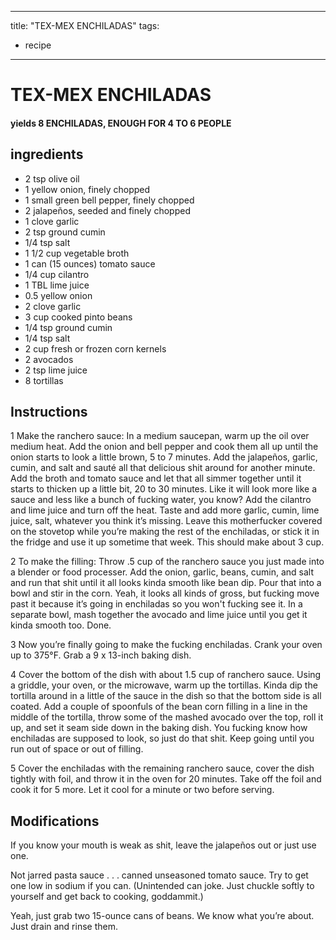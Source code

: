 
---
title: "TEX-MEX ENCHILADAS"
tags:
  - recipe
---
# TEX-MEX ENCHILADAS



#### yields  8 ENCHILADAS, ENOUGH FOR 4 TO 6 PEOPLE


## ingredients
* 2 tsp olive oil 
* 1 yellow onion, finely chopped 
* 1 small green bell pepper, finely chopped 
* 2 jalapeños, seeded and finely chopped 
* 1 clove garlic 
* 2 tsp ground cumin 
* 1/4 tsp salt 
* 1 1/2 cup vegetable broth 
* 1 can (15 ounces) tomato sauce 
* 1/4 cup cilantro 
* 1 TBL lime juice 
* 0.5 yellow onion 
* 2 clove garlic 
* 3 cup cooked pinto beans 
* 1/4 tsp ground cumin 
* 1/4 tsp salt 
* 2 cup fresh or frozen corn kernels 
* 2 avocados 
* 2 tsp lime juice 
* 8 tortillas 



## Instructions
1 Make the ranchero sauce: In a medium saucepan, warm up the oil over medium heat. Add the onion and bell pepper and cook them all up until the onion starts to look a little brown, 5 to 7 minutes. Add the jalapeños, garlic, cumin, and salt and sauté all that delicious shit around for another minute. Add the broth and tomato sauce and let that all simmer together until it starts to thicken up a little bit, 20 to 30 minutes. Like it will look more like a sauce and less like a bunch of fucking water, you know? Add the cilantro and lime juice and turn off the heat. Taste and add more garlic, cumin, lime juice, salt, whatever you think it’s missing. Leave this motherfucker covered on the stovetop while you’re making the rest of the enchiladas, or stick it in the fridge and use it up sometime that week. This should make about 3 cup.

2 To make the filling: Throw .5 cup of the ranchero sauce you just made into a blender or food processer. Add the onion, garlic, beans, cumin, and salt and run that shit until it all looks kinda smooth like bean dip. Pour that into a bowl and stir in the corn. Yeah, it looks all kinds of gross, but fucking move past it because it’s going in enchiladas so you won't fucking see it. In a separate bowl, mash together the avocado and lime juice until you get it kinda smooth too. Done.

3 Now you’re finally going to make the fucking enchiladas. Crank your oven up to 375°F. Grab a 9 x 13-inch baking dish.

4 Cover the bottom of the dish with about 1.5 cup of ranchero sauce. Using a griddle, your oven, or the microwave, warm up the tortillas. Kinda dip the tortilla around in a little of the sauce in the dish so that the bottom side is all coated. Add a couple of spoonfuls of the bean corn filling in a line in the middle of the tortilla, throw some of the mashed avocado over the top, roll it up, and set it seam side down in the baking dish. You fucking know how enchiladas are supposed to look, so just do that shit. Keep going until you run out of space or out of filling.

5 Cover the enchiladas with the remaining ranchero sauce, cover the dish tightly with foil, and throw it in the oven for 20 minutes. Take off the foil and cook it for 5 more. Let it cool for a minute or two before serving.



## Modifications
If you know your mouth is weak as shit, leave the jalapeños out or just use one.

 Not jarred pasta sauce . . . canned unseasoned tomato sauce. Try to get one low in sodium if you can. (Unintended can joke. Just chuckle softly to yourself and get back to cooking, goddammit.)

 Yeah, just grab two 15-ounce cans of beans. We know what you’re about. Just drain and rinse them.




